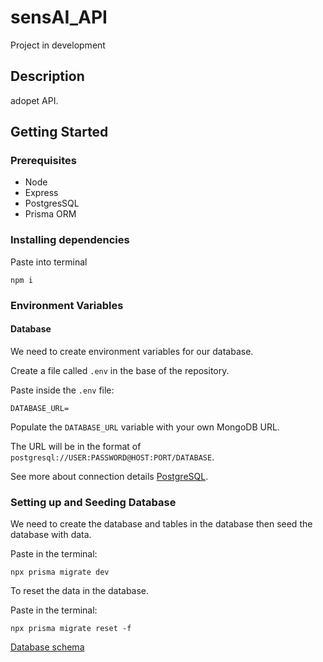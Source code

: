 # sensAI_API

Project in development

## Description

adopet API.

## Getting Started

### Prerequisites

- Node
- Express
- PostgresSQL
- Prisma ORM

### Installing dependencies

Paste into terminal

```
npm i
```

### Environment Variables

#### Database

We need to create environment variables for our database.

Create a file called `.env` in the base of the repository.

Paste inside the `.env` file:

```
DATABASE_URL=
```

Populate the `DATABASE_URL` variable with your own MongoDB URL.

The URL will be in the format of `postgresql://USER:PASSWORD@HOST:PORT/DATABASE`.

See more about connection details [PostgreSQL](https://www.prisma.io/docs/concepts/database-connectors/postgresql).

### Setting up and Seeding Database

We need to create the database and tables in the database then seed the database with data.

Paste in the terminal:

```
npx prisma migrate dev
```

To reset the data in the database.

Paste in the terminal:

```
npx prisma migrate reset -f
```

[Database schema](https://whimsical.com/adopet-RrxjyDRcVHzmjPcm9gQq8d)
